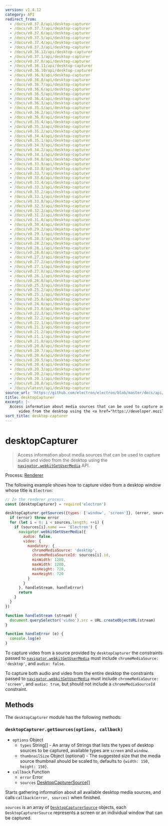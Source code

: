 ```yaml
---
version: v1.4.12
category: API
redirect_from:
  - /docs/v0.37.8/api/desktop-capturer
  - /docs/v0.37.7/api/desktop-capturer
  - /docs/v0.37.6/api/desktop-capturer
  - /docs/v0.37.5/api/desktop-capturer
  - /docs/v0.37.4/api/desktop-capturer
  - /docs/v0.37.3/api/desktop-capturer
  - /docs/v0.36.12/api/desktop-capturer
  - /docs/v0.37.1/api/desktop-capturer
  - /docs/v0.37.0/api/desktop-capturer
  - /docs/v0.36.11/api/desktop-capturer
  - /docs/v0.36.10/api/desktop-capturer
  - /docs/v0.36.9/api/desktop-capturer
  - /docs/v0.36.8/api/desktop-capturer
  - /docs/v0.36.7/api/desktop-capturer
  - /docs/v0.36.6/api/desktop-capturer
  - /docs/v0.36.5/api/desktop-capturer
  - /docs/v0.36.4/api/desktop-capturer
  - /docs/v0.36.3/api/desktop-capturer
  - /docs/v0.35.5/api/desktop-capturer
  - /docs/v0.36.2/api/desktop-capturer
  - /docs/v0.36.0/api/desktop-capturer
  - /docs/v0.35.4/api/desktop-capturer
  - /docs/v0.35.3/api/desktop-capturer
  - /docs/v0.35.2/api/desktop-capturer
  - /docs/v0.34.4/api/desktop-capturer
  - /docs/v0.35.1/api/desktop-capturer
  - /docs/v0.34.3/api/desktop-capturer
  - /docs/v0.34.2/api/desktop-capturer
  - /docs/v0.34.1/api/desktop-capturer
  - /docs/v0.34.0/api/desktop-capturer
  - /docs/v0.33.9/api/desktop-capturer
  - /docs/v0.33.8/api/desktop-capturer
  - /docs/v0.33.7/api/desktop-capturer
  - /docs/v0.33.6/api/desktop-capturer
  - /docs/v0.33.4/api/desktop-capturer
  - /docs/v0.33.3/api/desktop-capturer
  - /docs/v0.33.2/api/desktop-capturer
  - /docs/v0.33.1/api/desktop-capturer
  - /docs/v0.33.0/api/desktop-capturer
  - /docs/v0.32.3/api/desktop-capturer
  - /docs/v0.32.2/api/desktop-capturer
  - /docs/v0.31.2/api/desktop-capturer
  - /docs/v0.31.0/api/desktop-capturer
  - /docs/v0.30.4/api/desktop-capturer
  - /docs/v0.29.2/api/desktop-capturer
  - /docs/v0.29.1/api/desktop-capturer
  - /docs/v0.28.3/api/desktop-capturer
  - /docs/v0.28.2/api/desktop-capturer
  - /docs/v0.28.1/api/desktop-capturer
  - /docs/v0.28.0/api/desktop-capturer
  - /docs/v0.27.3/api/desktop-capturer
  - /docs/v0.27.2/api/desktop-capturer
  - /docs/v0.27.1/api/desktop-capturer
  - /docs/v0.27.0/api/desktop-capturer
  - /docs/v0.26.1/api/desktop-capturer
  - /docs/v0.26.0/api/desktop-capturer
  - /docs/v0.25.3/api/desktop-capturer
  - /docs/v0.25.2/api/desktop-capturer
  - /docs/v0.25.1/api/desktop-capturer
  - /docs/v0.25.0/api/desktop-capturer
  - /docs/v0.24.0/api/desktop-capturer
  - /docs/v0.23.0/api/desktop-capturer
  - /docs/v0.22.3/api/desktop-capturer
  - /docs/v0.22.2/api/desktop-capturer
  - /docs/v0.22.1/api/desktop-capturer
  - /docs/v0.21.3/api/desktop-capturer
  - /docs/v0.21.2/api/desktop-capturer
  - /docs/v0.21.1/api/desktop-capturer
  - /docs/v0.21.0/api/desktop-capturer
  - /docs/v0.20.8/api/desktop-capturer
  - /docs/v0.20.7/api/desktop-capturer
  - /docs/v0.20.6/api/desktop-capturer
  - /docs/v0.20.5/api/desktop-capturer
  - /docs/v0.20.4/api/desktop-capturer
  - /docs/v0.20.3/api/desktop-capturer
  - /docs/v0.20.2/api/desktop-capturer
  - /docs/v0.20.1/api/desktop-capturer
  - /docs/v0.20.0/api/desktop-capturer
  - /docs/vlatest/api/desktop-capturer
source_url: 'https://github.com/electron/electron/blob/master/docs/api/desktop-capturer.md'
title: desktopCapturer
excerpt: |-
  Access information about media sources that can be used to capture audio and
      video from the desktop using the <a href="https://developer.mozilla.org/en/docs/Web/API/Navigator/getUserMedia"><code>navigator.webkitGetUserMedia</code></a> API.
sort_title: desktop-capturer
---
```

# desktopCapturer

> Access information about media sources that can be used to capture audio and video from the desktop using the [`navigator.webkitGetUserMedia`](https://developer.mozilla.org/en/docs/Web/API/Navigator/getUserMedia) API.

Process: [Renderer]({{site.baseurl}}/docs/tutorial/quick-start#renderer-process)

The following example shows how to capture video from a desktop window whose title is `Electron`:

```javascript
// In the renderer process.
const {desktopCapturer} = require('electron')

desktopCapturer.getSources({types: ['window', 'screen']}, (error, sources) => {
  if (error) throw error
  for (let i = 0; i < sources.length; ++i) {
    if (sources[i].name === 'Electron') {
      navigator.webkitGetUserMedia({
        audio: false,
        video: {
          mandatory: {
            chromeMediaSource: 'desktop',
            chromeMediaSourceId: sources[i].id,
            minWidth: 1280,
            maxWidth: 1280,
            minHeight: 720,
            maxHeight: 720
          }
        }
      }, handleStream, handleError)
      return
    }
  }
})

function handleStream (stream) {
  document.querySelector('video').src = URL.createObjectURL(stream)
}

function handleError (e) {
  console.log(e)
}
```

To capture video from a source provided by `desktopCapturer` the constraints passed to [`navigator.webkitGetUserMedia`](https://developer.mozilla.org/en/docs/Web/API/Navigator/getUserMedia) must include `chromeMediaSource: 'desktop'`, and `audio: false`.

To capture both audio and video from the entire desktop the constraints passed to [`navigator.webkitGetUserMedia`](https://developer.mozilla.org/en/docs/Web/API/Navigator/getUserMedia) must include `chromeMediaSource: 'screen'`, and `audio: true`, but should not include a `chromeMediaSourceId` constraint.

## Methods

The `desktopCapturer` module has the following methods:

### `desktopCapturer.getSources(options, callback)`

*   `options` Object
    *   `types` String[] - An array of Strings that lists the types of desktop sources to be captured, available types are `screen` and `window`.
    *   `thumbnailSize` Object (optional) - The suggested size that the media source thumbnail should be scaled to, defaults to `{width: 150, height: 150}`.
*   `callback` Function
    *   `error` Error
    *   `sources` [DesktopCapturerSource[]]({{site.baseurl}}/docs/api/structures/desktop-capturer-source)

Starts gathering information about all available desktop media sources, and calls `callback(error, sources)` when finished.

`sources` is an array of [`DesktopCapturerSource`]({{site.baseurl}}/docs/api/structures/desktop-capturer-source) objects, each `DesktopCapturerSource` represents a screen or an individual window that can be captured.
